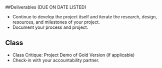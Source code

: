 ##Deliverables (DUE ON DATE LISTED)

* Continue to develop the project itself and iterate the research, design, resources, and milestones of your project.
* Document your process and project.

## Class

* Class Critique: Project Demo of Gold Version (if applicable)
* Check-in with your accountability partner.